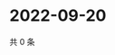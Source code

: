 # 2022-09-20

共 0 条

<!-- BEGIN WEIBO -->
<!-- 最后更新时间 Tue Sep 20 2022 19:16:15 GMT+0800 (China Standard Time) -->

<!-- END WEIBO -->
